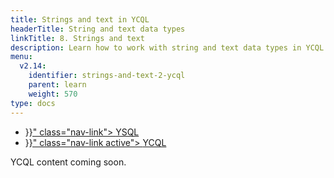 ```yaml
---
title: Strings and text in YCQL
headerTitle: String and text data types
linkTitle: 8. Strings and text
description: Learn how to work with string and text data types in YCQL.
menu:
  v2.14:
    identifier: strings-and-text-2-ycql
    parent: learn
    weight: 570
type: docs
---
```


<ul class="nav nav-tabs-alt nav-tabs-yb" data-target="sql">

  <li >
    <a href="{{< relref "./strings-and-text-ysql.md" >}}" class="nav-link">
      <i class="icon-postgres" aria-hidden="true"></i>
      YSQL
    </a>
  </li>

  <li >
    <a href="{{< relref "./strings-and-text-ycql.md" >}}" class="nav-link active">
      <i class="icon-cassandra" aria-hidden="true"></i>
      YCQL
    </a>
  </li>

</ul>

YCQL content coming soon.
